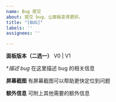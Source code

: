 ```yaml
---
name: Bug 提交
about: 提交 bug，让面板变得更好。
title: "[BUG]"
labels: ''
assignees: ''

---
```


**面板版本（二选一）**
V0 | V1

**描述 bug*
在这里描述 bug 的相关信息

**屏幕截图**
有屏幕截图可以帮助更快定位到问题


**额外信息**
可附上其他需要的额外信息
